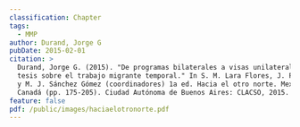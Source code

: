 ```yaml
---
classification: Chapter
tags:
  - MMP
author: Durand, Jorge G
pubDate: 2015-02-01
citation: >
  Durand, Jorge G. (2015). "De programas bilaterales a visas unilaterales. Seis
  tesis sobre el trabajo migrante temporal." In S. M. Lara Flores, J. Pantaleón,
  y M. J. Sánchez Gómez (coordinadores) 1a ed. Hacia el otro norte. Mexicanos en
  Canadá (pp. 175-205). Ciudad Autónoma de Buenos Aires: CLACSO, 2015.
feature: false
pdf: /public/images/haciaelotronorte.pdf
---
```

